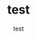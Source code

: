 ---
layout: post
title: "test"
link: test
author: test
published_date: test
description: test
language: fr
categories: "Liens"
tags: "test"
og-tags: "test"
permalink: /:categories/:year/:month/:day/:title/
---